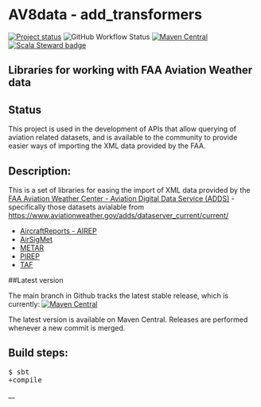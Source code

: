 # AV8data - add_transformers

[![Project status](https://img.shields.io/badge/status-active-brightgreen.svg)](#status)
![GitHub Workflow Status](https://img.shields.io/github/workflow/status/av8data/add_transformers/Deploy%20Scala%20CI)
[![Maven Central](https://maven-badges.herokuapp.com/maven-central/com.av8datal/add_transformers-aircraftreports/badge.svg)][maven-central]
[![Scala Steward badge](https://img.shields.io/badge/Scala_Steward-helping-blue.svg?style=flat&logo=data:image/png;base64,iVBORw0KGgoAAAANSUhEUgAAAA4AAAAQCAMAAAARSr4IAAAAVFBMVEUAAACHjojlOy5NWlrKzcYRKjGFjIbp293YycuLa3pYY2LSqql4f3pCUFTgSjNodYRmcXUsPD/NTTbjRS+2jomhgnzNc223cGvZS0HaSD0XLjbaSjElhIr+AAAAAXRSTlMAQObYZgAAAHlJREFUCNdNyosOwyAIhWHAQS1Vt7a77/3fcxxdmv0xwmckutAR1nkm4ggbyEcg/wWmlGLDAA3oL50xi6fk5ffZ3E2E3QfZDCcCN2YtbEWZt+Drc6u6rlqv7Uk0LdKqqr5rk2UCRXOk0vmQKGfc94nOJyQjouF9H/wCc9gECEYfONoAAAAASUVORK5CYII=)](https://scala-steward.org)

## Libraries for working with FAA Aviation Weather data

## Status

This project is used in the development of APIs that allow querying of aviation related datasets, and is available to the community to provide easier ways of importing the XML data provided by the FAA.

## Description:
This is a set of libraries for easing the import of XML data provided by the [FAA Aviation Weather Center - Aviation Digital Data Service (ADDS)](https://aviationweather.gov/adds/) - specifically those datasets avialable from https://www.aviationweather.gov/adds/dataserver_current/current/
* [AircraftReports - AIREP](https://aviationweather.gov/dataserver/example?datatype=airep)
* [AirSigMet](https://aviationweather.gov/dataserver/example?datatype=airsigmet)
* [METAR](https://aviationweather.gov/dataserver/example?datatype=metar)
* [PIREP](https://aviationweather.gov/dataserver/example?datatype=metar)
* [TAF](https://aviationweather.gov/dataserver/example?datatype=taf)

##Latest version

The main branch in Github tracks the latest stable release, which is currently: [![Maven Central](https://maven-badges.herokuapp.com/maven-central/com.av8datal/add_transformers-aircraftreports/badge.svg)][maven-central]

The latest version is available on Maven Central. Releases are performed whenever a new commit is merged.

## Build steps:

<pre>$ sbt
+compile
</pre>
__


[maven-central]: https://search.maven.org/search?q=g:com.av8data